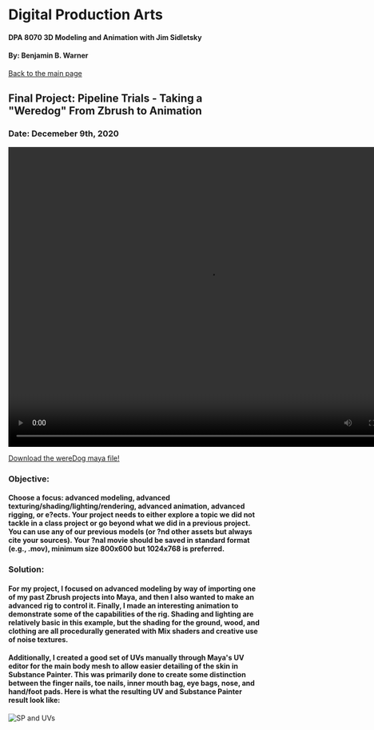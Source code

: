 # Digital Production Arts
#### DPA 8070 3D Modeling and Animation with Jim Sidletsky
#### By: Benjamin B. Warner

[Back to the main page](https://benwarnerdigitalarts.github.io/3Dworks/)

## Final Project: Pipeline Trials - Taking a "Weredog" From Zbrush to Animation
### Date: Decemeber 9th, 2020

<video src="https://benwarnerdigitalarts.github.io/3Dworks/dpa8070/finalPropject-wereDog/render/wereDogVid.mp4" width="800" height="600" controls preload></video>

[Download the wereDog maya file!](https://benwarnerdigitalarts.github.io/3Dworks/dpa8070/finalProject-wereDog/wereDog4.zip)

### Objective:
#### Choose a focus: advanced modeling, advanced texturing/shading/lighting/rendering, advanced animation, advanced rigging, or e?ects. Your project needs to either explore a topic we did not tackle in a class project or go beyond what we did in a previous project. You can use any of our previous models (or ?nd other assets but always cite your sources). Your ?nal movie should be saved in standard format (e.g., .mov), minimum size 800x600 but 1024x768 is preferred.

### Solution:
#### For my project, I focused on advanced modeling by way of importing one of my past Zbrush projects into Maya, and then I also wanted to make an advanced rig to control it. Finally, I made an interesting animation to demonstrate some of the capabilities of the rig. Shading and lighting are relatively basic in this example, but the shading for the ground, wood, and clothing are all procedurally generated with Mix shaders and creative use of noise textures.

#### Additionally, I created a good set of UVs manually through Maya's UV editor for the main body mesh to allow easier detailing of the skin in Substance Painter. This was primarily done to create some distinction between the finger nails, toe nails, inner mouth bag, eye bags, nose, and hand/foot pads. Here is what the resulting UV and Substance Painter result look like:

![SP and UVs](https://benwarnerdigitalarts.github.io/3Dworks/dpa8070/finalProject-wereDog/images/sp-uvs.PNG)




